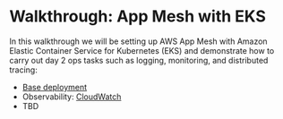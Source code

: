 # Walkthrough: App Mesh with EKS

In this walkthrough we will be setting up AWS App Mesh with Amazon Elastic Container Service for Kubernetes (EKS) and demonstrate how to carry out day 2 ops tasks such as logging, monitoring, and distributed tracing:

* [Base deployment](base.md)
* Observability: [CloudWatch](o11y-cloudwatch.md)
* TBD
